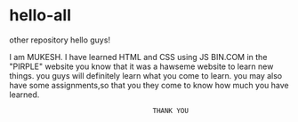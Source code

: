 # hello-all
other repository
hello guys!

 I am MUKESH.
 I have learned HTML and CSS using JS BIN.COM in the "PIRPLE" website
 you know that it was  a hawseme website to learn new things.
 you guys will definitely learn what you come to learn.
 you may also have some assignments,so that you they come to know how much you have learned.
 
                                        
                                        
                                        
                                        THANK YOU
